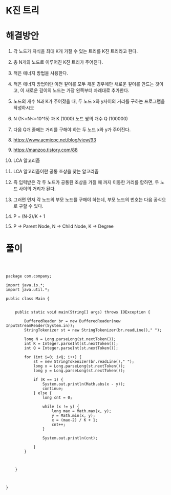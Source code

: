 # K진 트리

# 해결방안

1. 각 노드가 자식을 최대 K개 가질 수 있는 트리를 K진 트리라고 한다.

2. 총 N개의 노드로 이루어진 K진 트리가 주어진다.

3. 적은 에너지 방법을 사용한다.

4. 적은 에너지 방법이란 이전 깊이를 모두 채운 경우에만 새로운 깊이를 만드는 것이고, 이 새로운 깊이의 노드는 가장 왼쪽부터 차례대로 추가한다.

5. 노드의 개수 N과 K가 주어졌을 때, 두 노드 x와 y사이의 거리를 구하는 프로그램을 작성하시오

6. N (1<=N<=10^15) 과 K (1000) 노드 쌍의 개수 Q (100000)

7. 다음 Q개 줄에는 거리를 구해야 하는 두 노드 x와 y가 주어진다.

8. https://www.acmicpc.net/blog/view/93

9. https://manzoo.tistory.com/88

10. LCA 알고리즘 

11. LCA 알고리즘이란 공통 조상을 찾는 알고리즘

12. 즉 입력받은 각 두 노드가 공통된 조상을 가질 때 까지 이동한 거리를 합하면, 두 노드 사이의 거리가 된다.

13. 그러면 먼저 각 노드의 부모 노드를 구해야 하는데, 부모 노드의 번호는 다음 공식으로 구할 수 있다.

14. P = (N-2)/K + 1 

15. P -> Parent Node, N -> Child Node, K -> Degree


# 풀이

```



package com.company;

import java.io.*;
import java.util.*;

public class Main {


    public static void main(String[] args) throws IOException {

        BufferedReader br = new BufferedReader(new InputStreamReader(System.in));
        StringTokenizer st = new StringTokenizer(br.readLine()," ");

        long N = Long.parseLong(st.nextToken());
        int K = Integer.parseInt(st.nextToken());
        int Q = Integer.parseInt(st.nextToken());

        for (int i=0; i<Q; i++) {
            st = new StringTokenizer(br.readLine()," ");
            long x = Long.parseLong(st.nextToken());
            long y = Long.parseLong(st.nextToken());

            if (K == 1) {
                System.out.println(Math.abs(x - y));
                continue;
            } else {
                long cnt = 0;

                while (x != y) {
                    long max = Math.max(x, y);
                    y = Math.min(x, y);
                    x = (max-2) / K + 1;
                    cnt++;
                }

                System.out.println(cnt);

            }
        }



    }



}

```